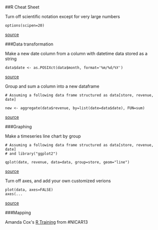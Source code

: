 ##R Cheat Sheet

Turn off scientific notation except for very large numbers

	options(scipen=20)

[source](http://stackoverflow.com/questions/5352099/how-to-disable-scientific-notation-in-r)

###Data transformation

Make a new date column from a column with datetime data stored as a string

	data$date <- as.POSIXct(data$month, format='%m/%d/%Y')

[source](http://stackoverflow.com/questions/10128529/creating-a-new-column-for-date-info-with-specific-date-format)

Group and sum a column into a new dataframe
					
	# Assuming a following data frame structured as data[store, revenue, date]

	new <- aggregate(data$revenue, by=list(date=data$date), FUN=sum)

[source](http://stackoverflow.com/questions/1660124/how-to-group-columns-by-sum-in-r)

###Graphing

Make a timeseries line chart by group
	
	# Assuming a following data frame structured as data[store, revenue, date]
	# and library("ggplot2")

	qplot(date, revenue, data=data, group=store, geom="line")

[source](http://docs.ggplot2.org/current/geom_line.html)

Turn off axes, and add your own customized verions

	plot(data, axes=FALSE)
	axes(...

[source](http://stackoverflow.com/questions/11019870/changing-y-axis-tick-labels-from-standard-form-to-the-full-number)

###Mapping

Amanda Cox's [R Training](https://gist.github.com/ashaw/94072018b242cf0605dd) from #NICAR13